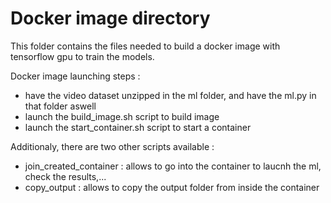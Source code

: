 # Docker image directory

This folder contains the files needed to build a docker image with tensorflow gpu to train the models.

Docker image launching steps :
- have the video dataset unzipped in the ml folder, and have the ml.py in that folder aswell
- launch the build_image.sh script to build image
- launch the start_container.sh script to start a container

Additionaly, there are two other scripts available : 
- join_created_container : allows to go into the container to laucnh the ml, check the results,...
- copy_output : allows to copy the output folder from inside the container